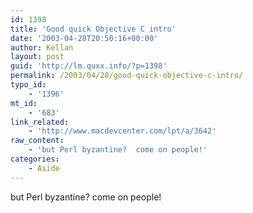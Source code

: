 ```yaml
---
id: 1398
title: 'Good quick Objective C intro'
date: '2003-04-28T20:50:16+00:00'
author: Kellan
layout: post
guid: 'http://lm.quxx.info/?p=1398'
permalink: /2003/04/28/good-quick-objective-c-intro/
typo_id:
    - '1396'
mt_id:
    - '683'
link_related:
    - 'http://www.macdevcenter.com/lpt/a/3642'
raw_content:
    - 'but Perl byzantine?  come on people!'
categories:
    - Aside
---
```


but Perl byzantine? come on people!